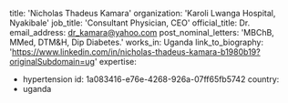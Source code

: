 title: 'Nicholas Thadeus Kamara'
organization: 'Karoli Lwanga Hospital, Nyakibale'
job_title: 'Consultant Physician, CEO'
official_title: Dr.
email_address: dr_kamara@yahoo.com
post_nominal_letters: 'MBChB, MMed, DTM&H, Dip Diabetes.'
works_in: Uganda
link_to_biography: 'https://www.linkedin.com/in/nicholas-thadeus-kamara-b1980b19?originalSubdomain=ug'
expertise:
  - hypertension
id: 1a083416-e76e-4268-926a-07ff65fb5742
country:
  - uganda
